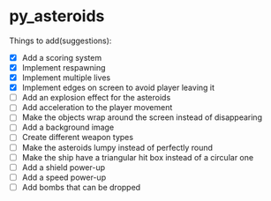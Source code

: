 # py_asteroids


Things to add(suggestions):
- [X] Add a scoring system
- [X] Implement respawning
- [X] Implement multiple lives
- [X] Implement edges on screen to avoid player leaving it
- [ ] Add an explosion effect for the asteroids
- [ ] Add acceleration to the player movement
- [ ] Make the objects wrap around the screen instead of disappearing
- [ ] Add a background image
- [ ] Create different weapon types
- [ ] Make the asteroids lumpy instead of perfectly round
- [ ] Make the ship have a triangular hit box instead of a circular one
- [ ] Add a shield power-up
- [ ] Add a speed power-up
- [ ] Add bombs that can be dropped